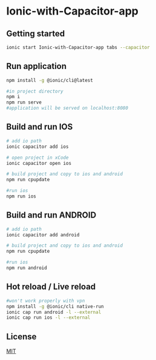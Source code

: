# Ionic-with-Capacitor-app

## Getting started

```bash
ionic start Ionic-with-Capacitor-app tabs --capacitor
```

## Run application

```bash
npm install -g @ionic/cli@latest

#in project directory
npm i
npm run serve
#application will be served on localhost:8080
```

## Build and run IOS

```bash
# add io path
ionic capacitor add ios

# open project in xCode
ionic capacitor open ios

# build project and copy to ios and android
npm run cpupdate

#run ios
npm run ios
```

## Build and run ANDROID

```bash
# add io path
ionic capacitor add android

# build project and copy to ios and android
npm run cpupdate

#run ios
npm run android
```

## Hot reload / Live reload

```bash
#won't work properly with vpn
npm install -g @ionic/cli native-run
ionic cap run android -l --external
ionic cap run ios -l --external
```

## License

[MIT](https://choosealicense.com/licenses/mit/)
